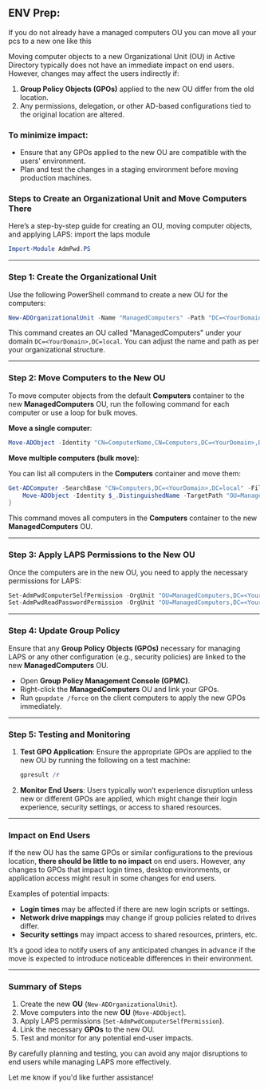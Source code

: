 

## ENV Prep:

If you do not already have a managed computers OU you can move all your pcs to a new one like this 

Moving computer objects to a new Organizational Unit (OU) in Active Directory typically does not have an immediate impact on end users. However, changes may affect the users indirectly if:

1. **Group Policy Objects (GPOs)** applied to the new OU differ from the old location.
2. Any permissions, delegation, or other AD-based configurations tied to the original location are altered.

### To minimize impact:
- Ensure that any GPOs applied to the new OU are compatible with the users' environment.
- Plan and test the changes in a staging environment before moving production machines.

### Steps to Create an Organizational Unit and Move Computers There

Here’s a step-by-step guide for creating an OU, moving computer objects, and applying LAPS:
import the laps module
```powershell
Import-Module AdmPwd.PS
```
---

### **Step 1: Create the Organizational Unit**

Use the following PowerShell command to create a new OU for the computers:

```powershell
New-ADOrganizationalUnit -Name "ManagedComputers" -Path "DC=<YourDomain>,DC=local"
```

This command creates an OU called "ManagedComputers" under your domain `DC=<YourDomain>,DC=local`. You can adjust the name and path as per your organizational structure.

---

### **Step 2: Move Computers to the New OU**

To move computer objects from the default **Computers** container to the new **ManagedComputers** OU, run the following command for each computer or use a loop for bulk moves.

**Move a single computer**:

```powershell
Move-ADObject -Identity "CN=ComputerName,CN=Computers,DC=<YourDomain>,DC=local" -TargetPath "OU=ManagedComputers,DC=<YourDomain>,DC=local"
```

**Move multiple computers (bulk move)**:

You can list all computers in the **Computers** container and move them:

```powershell
Get-ADComputer -SearchBase "CN=Computers,DC=<YourDomain>,DC=local" -Filter * | ForEach-Object {
    Move-ADObject -Identity $_.DistinguishedName -TargetPath "OU=ManagedComputers,DC=<YourDomain>,DC=local"
}
```

This command moves all computers in the **Computers** container to the new **ManagedComputers** OU.

---

### **Step 3: Apply LAPS Permissions to the New OU**

Once the computers are in the new OU, you need to apply the necessary permissions for LAPS:

```powershell
Set-AdmPwdComputerSelfPermission -OrgUnit "OU=ManagedComputers,DC=<YourDomain>,DC=local"
Set-AdmPwdReadPasswordPermission -OrgUnit "OU=ManagedComputers,DC=<YourDomain>,DC=local" -AllowedPrincipals "Domain Admins"
```

---

### **Step 4: Update Group Policy**

Ensure that any **Group Policy Objects (GPOs)** necessary for managing LAPS or any other configuration (e.g., security policies) are linked to the new **ManagedComputers** OU.

- Open **Group Policy Management Console (GPMC)**.
- Right-click the **ManagedComputers** OU and link your GPOs.
- Run `gpupdate /force` on the client computers to apply the new GPOs immediately.

---

### **Step 5: Testing and Monitoring**

1. **Test GPO Application**: Ensure the appropriate GPOs are applied to the new OU by running the following on a test machine:
   ```powershell
   gpresult /r
   ```

2. **Monitor End Users**: Users typically won’t experience disruption unless new or different GPOs are applied, which might change their login experience, security settings, or access to shared resources.

---

### **Impact on End Users**

If the new OU has the same GPOs or similar configurations to the previous location, **there should be little to no impact** on end users. However, any changes to GPOs that impact login times, desktop environments, or application access might result in some changes for end users.

Examples of potential impacts:
- **Login times** may be affected if there are new login scripts or settings.
- **Network drive mappings** may change if group policies related to drives differ.
- **Security settings** may impact access to shared resources, printers, etc.

It’s a good idea to notify users of any anticipated changes in advance if the move is expected to introduce noticeable differences in their environment.

---

### **Summary of Steps**

1. Create the new **OU** (`New-ADOrganizationalUnit`).
2. Move computers into the new **OU** (`Move-ADObject`).
3. Apply LAPS permissions (`Set-AdmPwdComputerSelfPermission`).
4. Link the necessary **GPOs** to the new OU.
5. Test and monitor for any potential end-user impacts.

By carefully planning and testing, you can avoid any major disruptions to end users while managing LAPS more effectively.

Let me know if you'd like further assistance!
